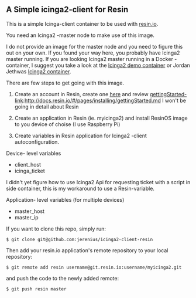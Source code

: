 ## A Simple icinga2-client for Resin

This is a simple Icinga-client container to be used with [resin.io][resin-link].

You need an Icinga2 -master node to make use of this image.

I do not provide an image for the master node and you need to figure this out
on your own. If you found your way here, you probably have Icinga2 master running.
If you are looking Icinga2 master running in a Docker -container, I suggest you
take a look at the [Icinga2 demo container][icinga2-docker] or Jordan Jethwas [Icinga2 container][jordan-icinga2].

There are few steps to get going with this image. 

1. Create an account in Resin, create one [here][signup-page] and review [gettingStarted-link]:http://docs.resin.io/#/pages/installing/gettingStarted.md
   I won't be going in detail about Resin

2. Create an application in Resin (ie. myicinga2) and install ResinOS image to you device of choise (I use Raspberry Pi)

3. Create variables in Resin application for Icinga2 -client autoconfiguration.

Device- level variables
 - client_host
 - icinga_ticket

I didn't yet figure how to use Icinga2 Api for requesting ticket with a script in side container, this is my
workaround to use a Resin-variable.

Application- level variables (for multiple devices)
 - master_host
 - master_ip


If you want to clone this repo, simply run:
```
$ git clone git@github.com:jerenius/icinga2-client-resin
```
Then add your resin.io application's remote repository to your local repository:
```
$ git remote add resin username@git.resin.io:username/myicinga2.git
```
and push the code to the newly added remote:
```
$ git push resin master
```

[resin-link]:https://resin.io/
[signup-page]:https://dashboard.resin.io/signup
[gettingStarted-link]:http://docs.resin.io/#/pages/installing/gettingStarted.md
[icinga2-docker]:https://hub.docker.com/r/icinga/icinga2/
[jordan-icinga2]:https://hub.docker.com/r/jordan/icinga2/
